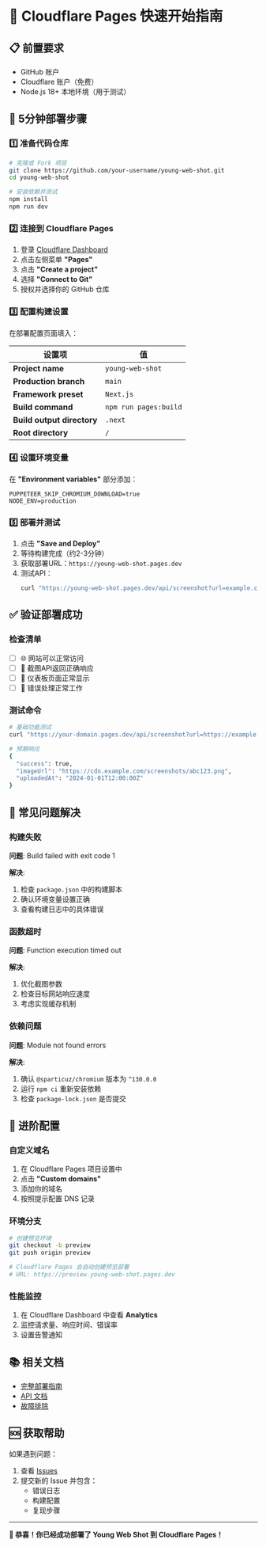 # 🚀 Cloudflare Pages 快速开始指南

## 📋 前置要求

- GitHub 账户
- Cloudflare 账户（免费）
- Node.js 18+ 本地环境（用于测试）

## 🎯 5分钟部署步骤

### 1️⃣ 准备代码仓库

```bash
# 克隆或 Fork 项目
git clone https://github.com/your-username/young-web-shot.git
cd young-web-shot

# 安装依赖并测试
npm install
npm run dev
```

### 2️⃣ 连接到 Cloudflare Pages

1. 登录 [Cloudflare Dashboard](https://dash.cloudflare.com/)
2. 点击左侧菜单 **"Pages"**
3. 点击 **"Create a project"**
4. 选择 **"Connect to Git"**
5. 授权并选择你的 GitHub 仓库

### 3️⃣ 配置构建设置

在部署配置页面填入：

| 设置项 | 值 |
|--------|----|
| **Project name** | `young-web-shot` |
| **Production branch** | `main` |
| **Framework preset** | `Next.js` |
| **Build command** | `npm run pages:build` |
| **Build output directory** | `.next` |
| **Root directory** | `/` |

### 4️⃣ 设置环境变量

在 **"Environment variables"** 部分添加：

```
PUPPETEER_SKIP_CHROMIUM_DOWNLOAD=true
NODE_ENV=production
```

### 5️⃣ 部署并测试

1. 点击 **"Save and Deploy"**
2. 等待构建完成（约2-3分钟）
3. 获取部署URL：`https://young-web-shot.pages.dev`
4. 测试API：
   ```bash
   curl "https://young-web-shot.pages.dev/api/screenshot?url=example.com"
   ```

## ✅ 验证部署成功

### 检查清单

- [ ] 🌐 网站可以正常访问
- [ ] 📸 截图API返回正确响应
- [ ] 🎨 仪表板页面正常显示
- [ ] 🔧 错误处理正常工作

### 测试命令

```bash
# 基础功能测试
curl "https://your-domain.pages.dev/api/screenshot?url=https://example.com"

# 预期响应
{
  "success": true,
  "imageUrl": "https://cdn.example.com/screenshots/abc123.png",
  "uploadedAt": "2024-01-01T12:00:00Z"
}
```

## 🔧 常见问题解决

### 构建失败

**问题**: Build failed with exit code 1

**解决**:
1. 检查 `package.json` 中的构建脚本
2. 确认环境变量设置正确
3. 查看构建日志中的具体错误

### 函数超时

**问题**: Function execution timed out

**解决**:
1. 优化截图参数
2. 检查目标网站响应速度
3. 考虑实现缓存机制

### 依赖问题

**问题**: Module not found errors

**解决**:
1. 确认 `@sparticuz/chromium` 版本为 `^130.0.0`
2. 运行 `npm ci` 重新安装依赖
3. 检查 `package-lock.json` 是否提交

## 🚀 进阶配置

### 自定义域名

1. 在 Cloudflare Pages 项目设置中
2. 点击 **"Custom domains"**
3. 添加你的域名
4. 按照提示配置 DNS 记录

### 环境分支

```bash
# 创建预览环境
git checkout -b preview
git push origin preview

# Cloudflare Pages 会自动创建预览部署
# URL: https://preview.young-web-shot.pages.dev
```

### 性能监控

1. 在 Cloudflare Dashboard 中查看 **Analytics**
2. 监控请求量、响应时间、错误率
3. 设置告警通知

## 📚 相关文档

- [完整部署指南](./CLOUDFLARE_PAGES_DEPLOYMENT.md)
- [API 文档](./README.md#api-文档)
- [故障排除](./README.md#故障排除)

## 🆘 获取帮助

如果遇到问题：

1. 查看 [Issues](https://github.com/your-username/young-web-shot/issues)
2. 提交新的 Issue 并包含：
   - 错误日志
   - 构建配置
   - 复现步骤

---

**🎉 恭喜！你已经成功部署了 Young Web Shot 到 Cloudflare Pages！**